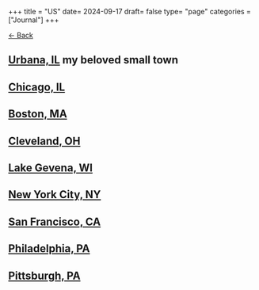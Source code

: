 +++
title = "US"
date= 2024-09-17
draft= false
type= "page"
categories = ["Journal"]
+++

[← Back](/journals/northamerica/)

## **[Urbana, IL](/urbana)** my beloved small town

## **[Chicago, IL](/journals/chicago)**

## **[Boston, MA](/journals/america/boston)**

## **[Cleveland, OH](/journals/america/cleveland)**

## **[Lake Gevena, WI](/journals/america/lakej)**

## **[New York City, NY](/journals/america/nyc)**

## **[San Francisco, CA](/journals/america/sf)**

## **[Philadelphia, PA](/journals/america/phila)**

## **[Pittsburgh, PA](/journals/america/pitts)**
